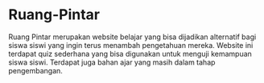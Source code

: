﻿# Ruang-Pintar
Ruang Pintar merupakan website belajar yang bisa dijadikan alternatif bagi siswa siswi yang ingin terus menambah pengetahuan mereka.
Website ini terdapat quiz sederhana yang bisa digunakan untuk menguji kemampuan siswa siswi.
Terdapat juga bahan ajar yang masih dalam tahap pengembangan.
